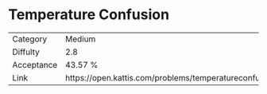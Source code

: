 # Temperature Confusion

<table>
    <tr>
        <td>Category</td>
        <td>Medium</td>
    </tr>
    <tr>
        <td>Diffulty</td>
        <td>2.8</td>
    </tr>
    <tr>
        <td>Acceptance</td>
        <td>43.57 %</td>
    </tr>
    <tr>
        <td>Link</td>
        <td>https://open.kattis.com/problems/temperatureconfusion</td>
    </tr>
</table>